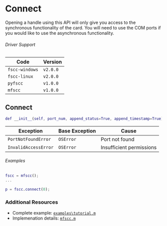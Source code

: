 # Connect

Opening a handle using this API will only give you access to the
synchronous functionality of the card. You will need to use the COM ports
if you would like to use the asynchronous functionality.

###### Driver Support
| Code           | Version
| -------------- | --------
| `fscc-windows` | `v2.0.0`
| `fscc-linux`   | `v2.0.0`
| `pyfscc`       | `v1.0.0`
| `mfscc`        | `v1.0.0`


## Connect
```MATLAB
def __init__(self, port_num, append_status=True, append_timestamp=True)
```

| Exception            | Base Exception | Cause
| -------------------- | -------------- |-------------------------
| `PortNotFoundError`  | `OSError`      | Port not found
| `InvalidAccessError` | `OSError`      | Insufficient permissions

###### Examples
```MATLAB
fscc = mfscc();
...

p = fscc.connect(0);
```


### Additional Resources
- Complete example: [`examples\tutorial.m`](https://github.com/commtech/mfscc/blob/master/examples/tutorial.m)
- Implemenation details: [`mfscc.m`](https://github.com/commtech/mfscc/blob/master/mfscc.m)
